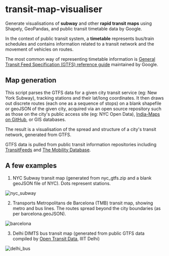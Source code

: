 # transit-map-visualiser
Generate visualisations of **subway** and other **rapid transit maps** using Shapely, GeoPandas, and public transit timetable data by Google.

In the context of public transit system, a **timetable** represents bus/train schedules and contains information related to a transit network and the movement of vehicles on routes. 


The most common way of representing timetable information is [General Transit Feed Specification (GTFS) reference guide](https://developers.google.com/transit/gtfs/reference) maintained by Google.

## Map generation
This script parses the GTFS data for a given city transit service (eg: New York Subway), tracking stations and their lat/long coordinates. It then draws out discrete routes (each one as a sequence of stops) on a blank shapefile or geoJSON of the given city, acquired via an open source repository such as those on the city's public access site (eg: NYC Open Data), [India-Maps on GitHub](https://github.com/mickeykedia/India-Maps), or GIS databases.

The result is a visualisation of the spread and structure of a city's transit network, generated from GTFS.
 
GTFS data is pulled from public transit information repositories including [TransitFeeds](https://transitfeeds.com) and [The Mobility Database](https://database.mobilitydata.org/#h.iqo2575mk6q).


## A few examples
1. NYC Subway transit map (generated from nyc_gtfs.zip and a blank geoJSON file of NYC). Dots represent stations.

![nyc_subway](https://user-images.githubusercontent.com/65803868/206926321-57299459-2eb1-403a-aa2f-09142eb6c6aa.png)



2. Transports Metropolitans de Barcelona (TMB) transit map, showing metro and bus lines. The routes spread beyond the city boundaries (as per barcelona.geoJSON).

![barcelona](https://user-images.githubusercontent.com/65803868/206997180-e6fc474e-76d5-4efa-a685-3da207101ffa.png)


3. Delhi DIMTS bus transit map (generated from public GTFS data compiled by [Open Transit Data](https://otd.delhi.gov.in/), IIIT Delhi) 

![delhi_bus](https://user-images.githubusercontent.com/65803868/207043620-a315ae3b-72c2-4800-bd6b-949c7cc96ffe.png)


